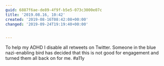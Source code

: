 ```yaml
---
guid: 6887f6ae-de89-4f9f-b5e5-073c3000e07c
title: '2019.08.16, 10:42'
created: '2019-08-16T08:42:08+00:00'
changed: '2019-09-24T19:19:40+00:00'


---
```


To help my ADHD I disable all retweets on Twitter. Someone in the blue nazi-enabling bird has decided that this is not good for engagement and turned them all back on for me. #a11y
